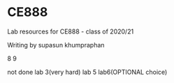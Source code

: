 # CE888

Lab resources for CE888 - class of 2020/21

Writing by supasun khumpraphan

8 9

not done lab 3(very hard)
lab 5
lab6(OPTIONAL choice)


